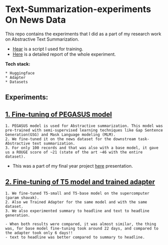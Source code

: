 # Text-Summarization-experiments On News Data
This repo contains the experiments that I did as a part of my research work on Abstractive Text Summarization.

- [Hear](https://github.com/Darshan2104/Text-Summarization-experiments/tree/main/Scripts) is a script I used for training.
- [Here](https://github.com/Darshan2104/Text-Summarization-experiments/blob/main/Presentation%20of%20Research%20paper/CE137_Darshan_Tank_Reporting_Final.pdf) is a detailed report of the whole experiment.

**Tech stack:**
````
* Huggingface
* Adapter
* Datasets
````


## Experiments:


## **[1. Fine-tuning of PEGASUS model](PEGASUS)**

```
1. PEGASUS model is used for Abstractive summarization. This model was pre-trained with semi-supervised learning techniques like Gap Sentence Generation(GSG) and Mask Language modeling (MLM).
2. We fine-tuned it on the news dataset for the downstream task- Abstractive text summarization.
3. For only 100 records and that was also with a base model, it gave us a ROUGE score of ~21 (state of the art ~46 with the entire dataset).
```
- This was a part of my final year project [here](https://github.com/Darshan2104/Text-Summarization-experiments/tree/main/Presentation%20of%20Research%20paper) presentation. 


## **[2. Fine-tuning of T5 model and trained adapter](https://github.com/Darshan2104/Text-Summarization-experiments/tree/main/T5-small%20%2BAdapter(CNN))**

```
1. We fine-tuned T5-small and T5-base model on the supercomputer (param shavak).
2. Also we Trained Adapter for the same model and with the same dataset.
3. We also experimented summary to headline and text to headline generation.

- When both results were compared, it was almost similar, the thing was, for base model fine-tuning took around 22 days, and compared to the adapter took only 6 days!!
- text to headline was better compared to summary to headline.
```


